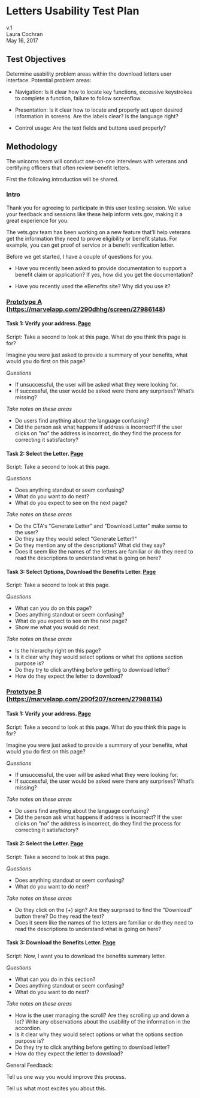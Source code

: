 # Letters Usability Test Plan

v.1<br>
Laura Cochran<br>
May 16, 2017


## Test Objectives

Determine usability problem areas within the download letters user interface. Potential problem areas: 

- Navigation: Is it clear how to locate key functions, excessive keystrokes to complete a function, failure to follow screenflow. 

- Presentation: Is it clear how to locate and properly act upon desired information in screens. Are the labels clear? Is the language right?

- Control usage: Are the text fields and buttons used properly?

## Methodology

The unicorns team will conduct one-on-one interviews with veterans and certifying officers that often review benefit letters. 

First the following introduction will be shared.

### Intro

Thank you for agreeing to participate in this user testing session. We value your feedback and sessions like these help inform vets.gov, making it a great experience for you. 

The vets.gov team has been working on a new feature that’ll help veterans get the information they need to prove eligibility or benefit status. For example, you can get proof of service or a benefit verification letter. 

Before we get started, I have a couple of questions for you. 

- Have you recently been asked to provide documentation to support a benefit claim or application? If yes, how did you get the documentation?

- Have you recently used the eBenefits site? Why did you use it?


### [Prototype A](https://marvelapp.com/290dhhg/screen/27986148) (https://marvelapp.com/290dhhg/screen/27986148)

#### Task 1: Verify your address. [Page](https://marvelapp.com/290dhhg/screen/27986148)

Script: Take a second to look at this page. What do you think this page is for? 

Imagine you were just asked to provide a summary of your benefits, what would you do first on this page?

_Questions_

- If unsuccessful, the user will be asked what they were looking for. 
- If successful, the user would be asked were there any surprises? What’s missing?

_Take notes on these areas_

- Do users find anything about the language confusing? 
- Did the person ask what happens if address is incorrect? If the user clicks on "no" the address is incorrect, do they find the process for correcting it satisfactory?


#### Task 2: Select the Letter. [Page](https://marvelapp.com/290dhhg/screen/27986149)

Script: Take a second to look at this page. 

_Questions_ 

- Does anything standout or seem confusing? 
- What do you want to do next? 
- What do you expect to see on the next page?

_Take notes on these areas_

- Do the CTA's "Generate Letter" and "Download Letter" make sense to the user?
- Do they say they would select "Generate Letter?"
- Do they mention any of the descriptions? What did they say? 
- Does it seem like the names of the letters are familiar or do they need to read the descriptions to understand what is going on here?



#### Task 3: Select Options, Download the Benefits Letter. [Page](https://marvelapp.com/290dhhg/screen/27987493)

Script: Take a second to look at this page. 

_Questions_ 

- What can you do on this page?
- Does anything standout or seem confusing?
- What do you expect to see on the next page?
- Show me what you would do next.

_Take notes on these areas_

- Is the hierarchy right on this page?
- Is it clear why they would select options or what the options section purpose is?
- Do they try to click anything before getting to download letter?
- How do they expect the letter to download?


### [Prototype B](https://marvelapp.com/290f207/screen/27988114) (https://marvelapp.com/290f207/screen/27988114)

#### Task 1: Verify your address. [Page](https://marvelapp.com/290f207/screen/27988114)

Script: Take a second to look at this page. What do you think this page is for? 

Imagine you were just asked to provide a summary of your benefits, what would you do first on this page?

_Questions_

- If unsuccessful, the user will be asked what they were looking for. 
- If successful, the user would be asked were there any surprises? What’s missing?

_Take notes on these areas_

- Do users find anything about the language confusing? 
- Did the person ask what happens if address is incorrect? If the user clicks on "no" the address is incorrect, do they find the process for correcting it satisfactory?


#### Task 2: Select the Letter. [Page](https://marvelapp.com/290f207/screen/28041212)

Script: Take a second to look at this page. 

_Questions_ 

- Does anything standout or seem confusing? 
- What do you want to do next? 

_Take notes on these areas_

- Do they click on the (+) sign? Are they surprised to find the "Download" button there? Do they read the text?
- Does it seem like the names of the letters are familiar or do they need to read the descriptions to understand what is going on here?


#### Task 3: Download the Benefits Letter. [Page](https://marvelapp.com/290dhhg/screen/27987493)

Script: Now, I want you to download the benefits summary letter. 

_Questions_ 

- What can you do in this section?
- Does anything standout or seem confusing?
- What do you want to do next?

_Take notes on these areas_

- How is the user managing the scroll? Are they scrolling up and down a lot? Write any observations about the usability of the information in the accordion.
- Is it clear why they would select options or what the options section purpose is?
- Do they try to click anything before getting to download letter?
- How do they expect the letter to download?






General Feedback:

Tell us one way you would improve this process.

Tell us what most excites you about this.




